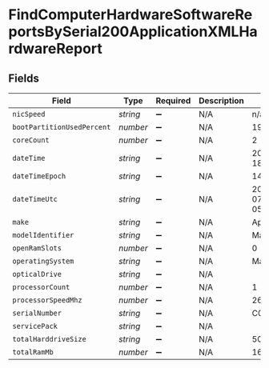 # FindComputerHardwareSoftwareReportsBySerial200ApplicationXMLHardwareReport


## Fields

| Field                        | Type                         | Required                     | Description                  | Example                      |
| ---------------------------- | ---------------------------- | ---------------------------- | ---------------------------- | ---------------------------- |
| `nicSpeed`                   | *string*                     | :heavy_minus_sign:           | N/A                          | n/a                          |
| `bootPartitionUsedPercent`   | *number*                     | :heavy_minus_sign:           | N/A                          | 19                           |
| `coreCount`                  | *number*                     | :heavy_minus_sign:           | N/A                          | 2                            |
| `dateTime`                   | *string*                     | :heavy_minus_sign:           | N/A                          | 2017-07-07 18:37:04          |
| `dateTimeEpoch`              | *string*                     | :heavy_minus_sign:           | N/A                          | 1499470624555                |
| `dateTimeUtc`                | *string*                     | :heavy_minus_sign:           | N/A                          | 2017-07-07T18:37:04.555-0500 |
| `make`                       | *string*                     | :heavy_minus_sign:           | N/A                          | Apple                        |
| `modelIdentifier`            | *string*                     | :heavy_minus_sign:           | N/A                          | MacBookPro11,1               |
| `openRamSlots`               | *number*                     | :heavy_minus_sign:           | N/A                          | 0                            |
| `operatingSystem`            | *string*                     | :heavy_minus_sign:           | N/A                          | Mac OS X 10.12.4             |
| `opticalDrive`               | *string*                     | :heavy_minus_sign:           | N/A                          |                              |
| `processorCount`             | *number*                     | :heavy_minus_sign:           | N/A                          | 1                            |
| `processorSpeedMhz`          | *number*                     | :heavy_minus_sign:           | N/A                          | 2600                         |
| `serialNumber`               | *string*                     | :heavy_minus_sign:           | N/A                          | C02Q7KHTGFWF                 |
| `servicePack`                | *string*                     | :heavy_minus_sign:           | N/A                          |                              |
| `totalHarddriveSize`         | *string*                     | :heavy_minus_sign:           | N/A                          | 500.28 GB                    |
| `totalRamMb`                 | *number*                     | :heavy_minus_sign:           | N/A                          | 16384                        |